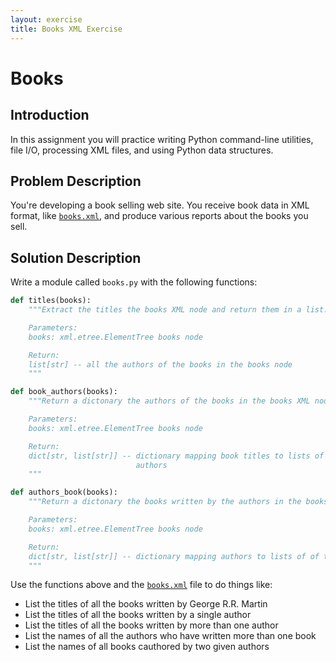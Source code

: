 ```yaml
---
layout: exercise
title: Books XML Exercise
---
```


# Books

## Introduction

In this assignment you will practice writing Python command-line utilities, file I/O, processing XML files, and using Python data structures.

## Problem Description

You're developing a book selling web site. You receive book data in XML format, like [`books.xml`](books.xml), and produce various reports about the books you sell.

## Solution Description

Write a module called `books.py` with the following functions:

```Python
def titles(books):
    """Extract the titles the books XML node and return them in a list.

    Parameters:
    books: xml.etree.ElementTree books node

    Return:
    list[str] -- all the authors of the books in the books node
    """
```

```Python
def book_authors(books):
    """Return a dictonary the authors of the books in the books XML node.

    Parameters:
    books: xml.etree.ElementTree books node

    Return:
    dict[str, list[str]] -- dictionary mapping book titles to lists of of the books'
                            authors
    """
```

```Python
def authors_book(books):
    """Return a dictonary the books written by the authors in the books XML node.

    Parameters:
    books: xml.etree.ElementTree books node

    Return:
    dict[str, list[str]] -- dictionary mapping authors to lists of of their books
    """

```

Use the functions above and the [`books.xml`](books.xml) file to do things like:

- List the titles of all the books written by George R.R. Martin
- List the titles of all the books written by a single author
- List the titles of all the books written by more than one author
- List the names of all the authors who have written more than one book
- List the names of all books cauthored by two given authors
